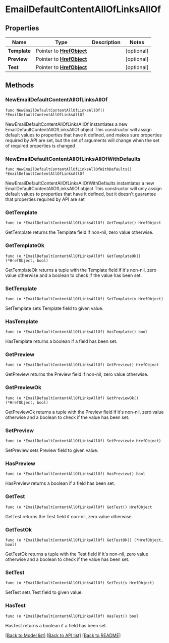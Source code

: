# EmailDefaultContentAllOfLinksAllOf

## Properties

Name | Type | Description | Notes
------------ | ------------- | ------------- | -------------
**Template** | Pointer to [**HrefObject**](HrefObject.md) |  | [optional] 
**Preview** | Pointer to [**HrefObject**](HrefObject.md) |  | [optional] 
**Test** | Pointer to [**HrefObject**](HrefObject.md) |  | [optional] 

## Methods

### NewEmailDefaultContentAllOfLinksAllOf

`func NewEmailDefaultContentAllOfLinksAllOf() *EmailDefaultContentAllOfLinksAllOf`

NewEmailDefaultContentAllOfLinksAllOf instantiates a new EmailDefaultContentAllOfLinksAllOf object
This constructor will assign default values to properties that have it defined,
and makes sure properties required by API are set, but the set of arguments
will change when the set of required properties is changed

### NewEmailDefaultContentAllOfLinksAllOfWithDefaults

`func NewEmailDefaultContentAllOfLinksAllOfWithDefaults() *EmailDefaultContentAllOfLinksAllOf`

NewEmailDefaultContentAllOfLinksAllOfWithDefaults instantiates a new EmailDefaultContentAllOfLinksAllOf object
This constructor will only assign default values to properties that have it defined,
but it doesn't guarantee that properties required by API are set

### GetTemplate

`func (o *EmailDefaultContentAllOfLinksAllOf) GetTemplate() HrefObject`

GetTemplate returns the Template field if non-nil, zero value otherwise.

### GetTemplateOk

`func (o *EmailDefaultContentAllOfLinksAllOf) GetTemplateOk() (*HrefObject, bool)`

GetTemplateOk returns a tuple with the Template field if it's non-nil, zero value otherwise
and a boolean to check if the value has been set.

### SetTemplate

`func (o *EmailDefaultContentAllOfLinksAllOf) SetTemplate(v HrefObject)`

SetTemplate sets Template field to given value.

### HasTemplate

`func (o *EmailDefaultContentAllOfLinksAllOf) HasTemplate() bool`

HasTemplate returns a boolean if a field has been set.

### GetPreview

`func (o *EmailDefaultContentAllOfLinksAllOf) GetPreview() HrefObject`

GetPreview returns the Preview field if non-nil, zero value otherwise.

### GetPreviewOk

`func (o *EmailDefaultContentAllOfLinksAllOf) GetPreviewOk() (*HrefObject, bool)`

GetPreviewOk returns a tuple with the Preview field if it's non-nil, zero value otherwise
and a boolean to check if the value has been set.

### SetPreview

`func (o *EmailDefaultContentAllOfLinksAllOf) SetPreview(v HrefObject)`

SetPreview sets Preview field to given value.

### HasPreview

`func (o *EmailDefaultContentAllOfLinksAllOf) HasPreview() bool`

HasPreview returns a boolean if a field has been set.

### GetTest

`func (o *EmailDefaultContentAllOfLinksAllOf) GetTest() HrefObject`

GetTest returns the Test field if non-nil, zero value otherwise.

### GetTestOk

`func (o *EmailDefaultContentAllOfLinksAllOf) GetTestOk() (*HrefObject, bool)`

GetTestOk returns a tuple with the Test field if it's non-nil, zero value otherwise
and a boolean to check if the value has been set.

### SetTest

`func (o *EmailDefaultContentAllOfLinksAllOf) SetTest(v HrefObject)`

SetTest sets Test field to given value.

### HasTest

`func (o *EmailDefaultContentAllOfLinksAllOf) HasTest() bool`

HasTest returns a boolean if a field has been set.


[[Back to Model list]](../README.md#documentation-for-models) [[Back to API list]](../README.md#documentation-for-api-endpoints) [[Back to README]](../README.md)


